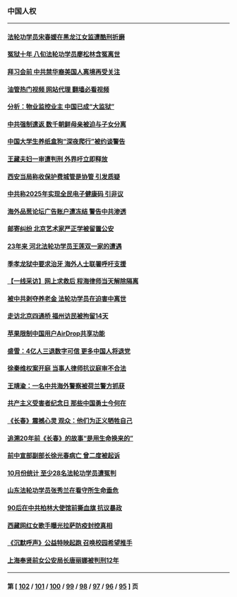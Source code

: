 ### 中国人权
---
#### [法轮功学员宋春媛在黑龙江女监遭酷刑折磨](../../pages/ncid278/n13865630.md?11162045) 
#### [冤狱十年 八旬法轮功学员廖松林含冤离世](../../pages/ncid278/n13864239.md?11162045) 
#### [拜习会前 中共禁华裔美国人离境再受关注](../../pages/ncid278/n13865282.md?11162045) 
#### [油管热门视频 网站代理 翻墙必看视频](http://138.2.39.72:81/youtube.html?epic-marker?11162045)
#### [分析：物业监控业主 中国已成“大监狱”](../../pages/ncid278/n13864795.md?11162045) 
#### [中共强制遣返 数千朝鲜母亲被迫与子女分离](../../pages/ncid278/n13864741.md?11162045) 
#### [中国大学生养纸盒狗“深夜爬行”被约谈警告](../../pages/ncid278/n13864617.md?11162045) 
#### [王藏夫妇一审遭判刑 外界吁立即释放](../../pages/ncid278/n13864583.md?11162045) 
#### [西安当局称收保护费城管是协管 引发质疑](../../pages/ncid278/n13864581.md?11162045) 
#### [中共称2025年实现全民电子健康码 引非议](../../pages/ncid278/n13864438.md?11162045) 
#### [海外品葱论坛广告账户遭冻结 警告中共渗透](../../pages/ncid278/n13862891.md?11162045) 
#### [邮寄纠纷 北京艺术家严正学被留置公安](../../pages/ncid278/n13864243.md?11162045) 
#### [23年来 河北法轮功学员王莲双一家的遭遇](../../pages/ncid278/n13863330.md?11162045) 
#### [季孝龙狱中要求治牙 海外人士联署呼吁支援](../../pages/ncid278/n13863777.md?11162045) 
#### [【一线采访】网上求救后 程海律师当天解除隔离](../../pages/ncid278/n13863363.md?11162045) 
#### [被中共剥夺养老金 法轮功学员在迫害中离世](../../pages/ncid278/n13861877.md?11162045) 
#### [走访北京四通桥 福州访民被拘留14天](../../pages/ncid278/n13863183.md?11162045) 
#### [苹果限制中国用户AirDrop共享功能](../../pages/ncid278/n13863173.md?11162045) 
#### [盛雪：4亿人三退数字可信 更多中国人将退党](../../pages/ncid278/n13862928.md?11162045) 
#### [徐秦维权案开庭 当事人律师抗议庭审不合法](../../pages/ncid278/n13862632.md?11162045) 
#### [王靖渝：一名中共海外警察被荷兰警方抓获](../../pages/ncid278/n13862163.md?11162045) 
#### [共产主义受害者纪念日 那些中国勇士今何在](../../pages/ncid278/n13861994.md?11162045) 
#### [《长春》震撼心灵 观众：他们为正义牺牲自己](../../pages/ncid278/n13852078.md?11162045) 
#### [追溯20年前《长春》的故事“是用生命换来的”](../../pages/ncid278/n13851645.md?11162045) 
#### [前中宣部副部长徐光春病亡 曾二度被起诉](../../pages/ncid278/n13857638.md?11162045) 
#### [10月份统计 至少28名法轮功学员遭冤判](../../pages/ncid278/n13861128.md?11162045) 
#### [山东法轮功学员张秀兰在看守所生命垂危](../../pages/ncid278/n13860281.md?11162045) 
#### [90后在中共柏林大使馆前撕血旗 抗议暴政](../../pages/ncid278/n13860258.md?11162045) 
#### [西藏网红女歌手曝光拉萨防疫封控真相](../../pages/ncid278/n13860022.md?11162045) 
#### [《沉默呼声》公益特映起跑  召唤校园希望推手](../../pages/ncid278/n13859756.md?11162045) 
#### [上海奉贤前女公安局长唐丽娜被判刑12年](../../pages/ncid278/n13859528.md?11162045) 

---
#### 第 [ [102](./102.md?11162045) / [101](./101.md?11162045) / [100](./100.md?11162045) / [99](./99.md?11162045) / [98](./98.md?11162045) / [97](./97.md?11162045) / [96](./96.md?11162045) / [95](./95.md?11162045) ] 页
